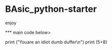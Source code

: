 # BAsic_python-starter
enjoy







*** main code below>

print ("Youare an idiot dumb duffer\n")
print (5+8)

